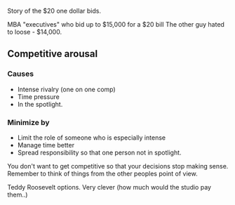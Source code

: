 Story of the $20 one dollar bids.

MBA "executives" who bid up to $15,000 for a $20 bill
The other guy hated to loose - $14,000.

## Competitive arousal

### Causes
* Intense rivalry (one on one comp)
* Time pressure
* In the spotlight.

### Minimize by
+ Limit the role of someone who is especially intense
+ Manage time better
+ Spread responsibility so that one person not in spotlight.

You don't want to get competitive so that your decisions stop making sense.  Remember to think of things from the other peoples point of view.

Teddy Roosevelt options. Very clever (how much would the studio pay them..)
